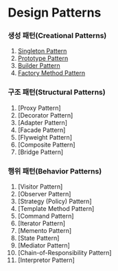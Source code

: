 # Design Patterns

### 생성 패턴(Creational Patterns)
1. [Singleton Pattern](./src/singleton/)
2. [Prototype Pattern](./src/prototype/)
3. [Builder Pattern](./src/builder/)
4. [Factory Method Pattern](./src/factoryMethod/)

### 구조 패턴(Structural Patterns)
1. [Proxy Pattern]
2. [Decorator Pattern]
3. [Adapter Pattern]
4. [Facade Pattern]
5. [Flyweight Pattern]
6. [Composite Pattern]
7. [Bridge Pattern]

### 행위 패턴(Behavior Patterns)
1. [Visitor Pattern]
2. [Observer Pattern]
3. [Strategy (Policy) Pattern]
4. [Template Method Pattern]
5. [Command Pattern]
6. [Iterator Pattern]
7. [Memento Pattern]
8. [State Pattern]
9. [Mediator Pattern]
10. [Chain-of-Responsibility Pattern]
11. [Interpretor Pattern]
